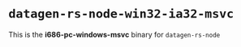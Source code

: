# `datagen-rs-node-win32-ia32-msvc`

This is the **i686-pc-windows-msvc** binary for `datagen-rs-node`
